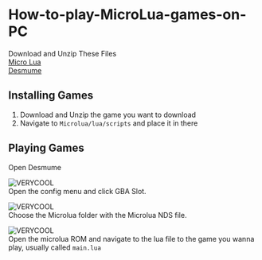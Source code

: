 # How-to-play-MicroLua-games-on-PC

Download and Unzip These Files <br>
[Micro Lua](https://cdn.discordapp.com/attachments/980621690809757758/1079543728529748079/MicroLua-4.7.2.zip) <br>
[Desmume](https://github.com/TASEmulators/desmume/releases/tag/release_0_9_13)

## Installing Games
1. Download and Unzip the game you want to download
2. Navigate to `Microlua/lua/scripts` and place it in there

## Playing Games

Open Desmume

![VERYCOOL](https://cdn.discordapp.com/attachments/980621690809757758/1079542554460180520/image.png "GAY!") <br>
Open the config menu and click GBA Slot.

![VERYCOOL](https://cdn.discordapp.com/attachments/1059666289896980592/1076046375415980084/image.png "GAY!") <br>
Choose the Microlua folder with the Microlua NDS file.

![VERYCOOL](https://cdn.discordapp.com/attachments/1059666289896980592/1076046892745637888/image.png "GAY!") <br>
Open the microlua ROM and navigate to the lua file to the game you wanna play, usually called `main.lua`
